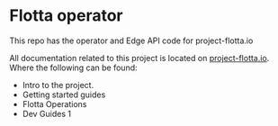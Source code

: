 # Flotta operator

This repo has the operator and Edge API code for project-flotta.io

All documentation related to this project is located on
[project-flotta.io](https://project-flotta.github.io/documentation/latest/intro/overview.html).
Where the following can be found:

- Intro to the project.
- Getting started guides
- Flotta Operations
- Dev Guides
1
